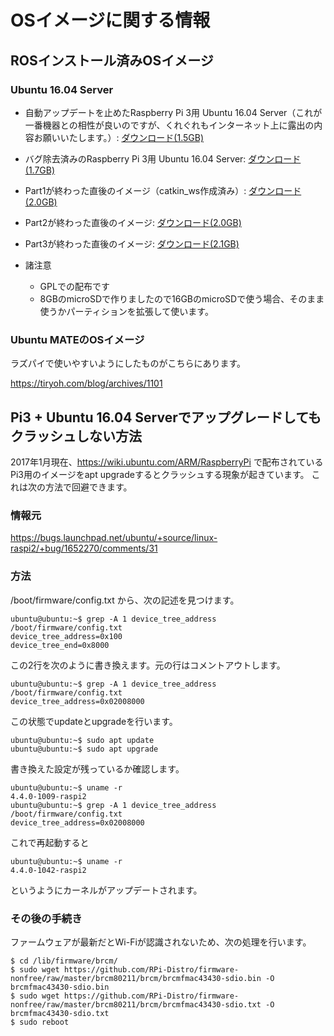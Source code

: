 # OSイメージに関する情報

## ROSインストール済みOSイメージ

### Ubuntu 16.04 Server

* 自動アップデートを止めたRaspberry Pi 3用 Ubuntu 16.04 Server（これが一番機器との相性が良いのですが、くれぐれもインターネット上に露出の内容お願いいたします。）: [ダウンロード(1.5GB)](http://file.ueda.tech/RPIM_BOOK/ubuntu-16.04-preinstalled-server-armhf+raspi3-ros-noupgrade-rtmouse-catkin.img.xz)


* バグ除去済みのRaspberry Pi 3用 Ubuntu 16.04 Server: [ダウンロード(1.7GB)](http://file.ueda.tech/RPIM_BOOK/buntu-16.04-preinstalled-server-armhf+raspi3-upgradable-20171223.img.xz)
* Part1が終わった直後のイメージ（catkin_ws作成済み）: [ダウンロード(2.0GB)](http://file.ueda.tech/RPIM_BOOK/ubuntu-16.04-raspimouse-ros-book-part1+catkin_ws.img.xz)
* Part2が終わった直後のイメージ: [ダウンロード(2.0GB)](http://file.ueda.tech/RPIM_BOOK/ubuntu-16.04-raspimouse-ros-book-part2.img.xz)
* Part3が終わった直後のイメージ: [ダウンロード(2.1GB)](http://file.ueda.tech/RPIM_BOOK/ubuntu-16.04-raspimouse-ros-book-part3.img.xz)


* 諸注意
    * GPLでの配布です
    * 8GBのmicroSDで作りましたので16GBのmicroSDで使う場合、そのまま使うかパーティションを拡張して使います。
    
    
### Ubuntu MATEのOSイメージ

ラズパイで使いやすいようにしたものがこちらにあります。

https://tiryoh.com/blog/archives/1101

## Pi3 + Ubuntu 16.04 Serverでアップグレードしてもクラッシュしない方法

2017年1月現在、https://wiki.ubuntu.com/ARM/RaspberryPi で配布されているPi3用のイメージをapt upgradeするとクラッシュする現象が起きています。
これは次の方法で回避できます。

### 情報元

https://bugs.launchpad.net/ubuntu/+source/linux-raspi2/+bug/1652270/comments/31

### 方法

/boot/firmware/config.txt から、次の記述を見つけます。
```
ubuntu@ubuntu:~$ grep -A 1 device_tree_address /boot/firmware/config.txt 
device_tree_address=0x100
device_tree_end=0x8000
```
この2行を次のように書き換えます。元の行はコメントアウトします。
```
ubuntu@ubuntu:~$ grep -A 1 device_tree_address /boot/firmware/config.txt 
device_tree_address=0x02008000
```
この状態でupdateとupgradeを行います。

```
ubuntu@ubuntu:~$ sudo apt update
ubuntu@ubuntu:~$ sudo apt upgrade
```
書き換えた設定が残っているか確認します。
```
ubuntu@ubuntu:~$ uname -r
4.4.0-1009-raspi2
ubuntu@ubuntu:~$ grep -A 1 device_tree_address /boot/firmware/config.txt 
device_tree_address=0x02008000
```
これで再起動すると
```
ubuntu@ubuntu:~$ uname -r
4.4.0-1042-raspi2
```
というようにカーネルがアップデートされます。

### その後の手続き

ファームウェアが最新だとWi-Fiが認識されないため、次の処理を行います。

```
$ cd /lib/firmware/brcm/
$ sudo wget https://github.com/RPi-Distro/firmware-nonfree/raw/master/brcm80211/brcm/brcmfmac43430-sdio.bin -O brcmfmac43430-sdio.bin
$ sudo wget https://github.com/RPi-Distro/firmware-nonfree/raw/master/brcm80211/brcm/brcmfmac43430-sdio.txt -O brcmfmac43430-sdio.txt
$ sudo reboot
```

